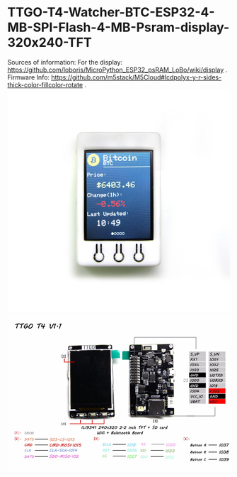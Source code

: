 # TTGO-T4-Watcher-BTC-ESP32-4-MB-SPI-Flash-4-MB-Psram-display-320x240-TFT

Sources of information:
For the display:  https://github.com/loboris/MicroPython_ESP32_psRAM_LoBo/wiki/display .
Firmware Info:    https://github.com/m5stack/M5Cloud#lcdpolyx-y-r-sides-thick-color-fillcolor-rotate .
![](https://github.com/AlexanderSemenov1/TTGO-T4-Watcher-BTC-ESP32-4-MB-SPI-Flash-4-MB-Psram-display-320-240-TFT/blob/master/HTB1y5PiChWYBuNjy1zkq6xGGpXaV.jpg)
![](https://github.com/AlexanderSemenov1/TTGO-T4-Watcher-BTC-ESP32-4-MB-SPI-Flash-4-MB-Psram-display-320-240-TFT/blob/master/HTB1cCCEvY5YBuNjSspoq6zeNFXaF.jpg)


